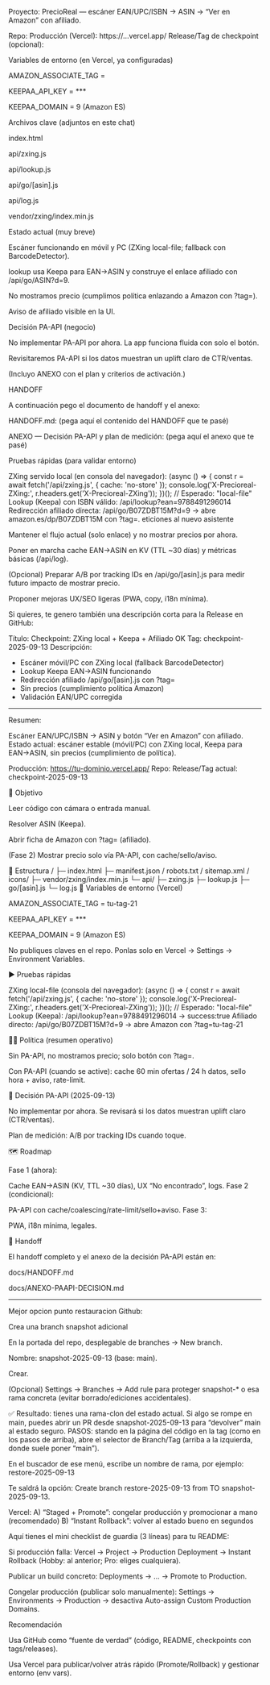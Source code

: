 Proyecto: PrecioReal — escáner EAN/UPC/ISBN → ASIN → “Ver en Amazon” con afiliado.

Repo: <URL de tu repositorio>
Producción (Vercel): https://…vercel.app/
Release/Tag de checkpoint (opcional): <enlace a la release o tag>

Variables de entorno (en Vercel, ya configuradas)

AMAZON_ASSOCIATE_TAG = <tu-tag-21>

KEEPAA_API_KEY = ***

KEEPAA_DOMAIN = 9 (Amazon ES)

Archivos clave (adjuntos en este chat)

index.html

api/zxing.js

api/lookup.js

api/go/[asin].js

api/log.js

vendor/zxing/index.min.js

Estado actual (muy breve)

Escáner funcionando en móvil y PC (ZXing local-file; fallback con BarcodeDetector).

lookup usa Keepa para EAN→ASIN y construye el enlace afiliado con /api/go/ASIN?d=9.

No mostramos precio (cumplimos política enlazando a Amazon con ?tag=).

Aviso de afiliado visible en la UI.

Decisión PA-API (negocio)

No implementar PA-API por ahora. La app funciona fluida con solo el botón.

Revisitaremos PA-API si los datos muestran un uplift claro de CTR/ventas.

(Incluyo ANEXO con el plan y criterios de activación.)

HANDOFF

A continuación pego el documento de handoff y el anexo:

HANDOFF.md: (pega aquí el contenido del HANDOFF que te pasé)

ANEXO — Decisión PA-API y plan de medición: (pega aquí el anexo que te pasé)

Pruebas rápidas (para validar entorno)

ZXing servido local (en consola del navegador):
(async () => {
  const r = await fetch('/api/zxing.js', { cache: 'no-store' });
  console.log('X-Precioreal-ZXing:', r.headers.get('X-Precioreal-ZXing'));
})();
// Esperado: "local-file"
Lookup (Keepa) con ISBN válido:
/api/lookup?ean=9788491296014
Redirección afiliado directa:
/api/go/B07ZDBT15M?d=9
→ abre amazon.es/dp/B07ZDBT15M con ?tag=<mi-tag-21>.
eticiones al nuevo asistente

Mantener el flujo actual (solo enlace) y no mostrar precios por ahora.

Poner en marcha cache EAN→ASIN en KV (TTL ~30 días) y métricas básicas (/api/log).

(Opcional) Preparar A/B por tracking IDs en /api/go/[asin].js para medir futuro impacto de mostrar precio.

Proponer mejoras UX/SEO ligeras (PWA, copy, i18n mínima).

Si quieres, te genero también una descripción corta para la Release en GitHub:

Título: Checkpoint: ZXing local + Keepa + Afiliado OK
Tag: checkpoint-2025-09-13
Descripción:
- Escáner móvil/PC con ZXing local (fallback BarcodeDetector)
- Lookup Keepa EAN→ASIN funcionando
- Redirección afiliado /api/go/[asin].js con ?tag=
- Sin precios (cumplimiento política Amazon)
- Validación EAN/UPC corregida
--------------------------------------------------------------
Resumen:

Escáner EAN/UPC/ISBN → ASIN y botón “Ver en Amazon” con afiliado.
Estado actual: escáner estable (móvil/PC) con ZXing local, Keepa para EAN→ASIN, sin precios (cumplimiento de política).

Producción: <https://tu-dominio.vercel.app/>
Repo: <URL de tu repositorio>
Release/Tag actual: checkpoint-2025-09-13

🧭 Objetivo

Leer código con cámara o entrada manual.

Resolver ASIN (Keepa).

Abrir ficha de Amazon con ?tag= (afiliado).

(Fase 2) Mostrar precio solo vía PA-API, con cache/sello/aviso.

🔧 Estructura
/
├─ index.html
├─ manifest.json / robots.txt / sitemap.xml / icons/
├─ vendor/zxing/index.min.js
└─ api/
   ├─ zxing.js
   ├─ lookup.js
   ├─ go/[asin].js
   └─ log.js
🔐 Variables de entorno (Vercel)

AMAZON_ASSOCIATE_TAG = tu-tag-21

KEEPAA_API_KEY = ***

KEEPAA_DOMAIN = 9 (Amazon ES)

No publiques claves en el repo. Ponlas solo en Vercel → Settings → Environment Variables.

▶️ Pruebas rápidas

ZXing local-file (consola del navegador):
(async () => {
  const r = await fetch('/api/zxing.js', { cache: 'no-store' });
  console.log('X-Precioreal-ZXing:', r.headers.get('X-Precioreal-ZXing'));
})(); // Esperado: "local-file"
Lookup (Keepa): /api/lookup?ean=9788491296014 → success:true
Afiliado directo: /api/go/B07ZDBT15M?d=9 → abre Amazon con ?tag=tu-tag-21

🧑‍⚖️ Política (resumen operativo)

Sin PA-API, no mostramos precio; solo botón con ?tag=.

Con PA-API (cuando se active): cache 60 min ofertas / 24 h datos, sello hora + aviso, rate-limit.

📌 Decisión PA-API (2025-09-13)

No implementar por ahora. Se revisará si los datos muestran uplift claro (CTR/ventas).

Plan de medición: A/B por tracking IDs cuando toque.

🗺️ Roadmap

Fase 1 (ahora):

Cache EAN→ASIN (KV, TTL ~30 días), UX “No encontrado”, logs.
Fase 2 (condicional):

PA-API con cache/coalescing/rate-limit/sello+aviso.
Fase 3:

PWA, i18n mínima, legales.

📝 Handoff

El handoff completo y el anexo de la decisión PA-API están en:

docs/HANDOFF.md

docs/ANEXO-PAAPI-DECISION.md

--------------------------------------
Mejor opcion punto restauracion Github:

Crea una branch snapshot adicional

En la portada del repo, desplegable de branches → New branch.

Nombre: snapshot-2025-09-13 (base: main).

Crear.

(Opcional) Settings → Branches → Add rule para proteger snapshot-* o esa rama concreta (evitar borrado/ediciones accidentales).

✅ Resultado: tienes una rama-clon del estado actual. Si algo se rompe en main, puedes abrir un PR desde snapshot-2025-09-13 para “devolver” main al estado seguro.
PASOS:
stando en la página del código en la tag (como en los pasos de arriba), abre el selector de Branch/Tag (arriba a la izquierda, donde suele poner “main”).

En el buscador de ese menú, escribe un nombre de rama, por ejemplo:
restore-2025-09-13

Te saldrá la opción: Create branch restore-2025-09-13 from TO snapshot-2025-09-13.

Vercel:
A) “Staged + Promote”: congelar producción y promocionar a mano (recomendado)
B) “Instant Rollback”: volver al estado bueno en segundos

Aquí tienes el mini checklist de guardia (3 líneas) para tu README:

Si producción falla: Vercel → Project → Production Deployment → Instant Rollback (Hobby: al anterior; Pro: eliges cualquiera).

Publicar un build concreto: Deployments → … → Promote to Production.

Congelar producción (publicar solo manualmente): Settings → Environments → Production → desactiva Auto-assign Custom Production Domains.

Recomendación

Usa GitHub como “fuente de verdad” (código, README, checkpoints con tags/releases).

Usa Vercel para publicar/volver atrás rápido (Promote/Rollback) y gestionar entorno (env vars).
